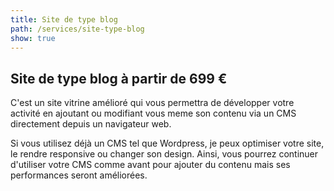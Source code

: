 ```yaml
---
title: Site de type blog
path: /services/site-type-blog
show: true
---
```


## Site de type blog à partir de 699 €

C'est un site vitrine amélioré qui vous permettra de développer votre activité en ajoutant ou modifiant vous meme son contenu via un CMS directement depuis un navigateur web.

Si vous utilisez déjà un CMS tel que Wordpress, je peux optimiser votre site, le rendre responsive ou changer son design. Ainsi, vous pourrez continuer d'utiliser votre CMS comme avant pour ajouter du contenu mais ses performances seront améliorées.
